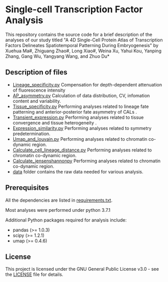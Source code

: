 # Single-cell Transcription Factor Analysis

This repository contains the source code for a brief description of the analyses of our study titled "A 4D Single-Cell Protein Atlas of Transcription Factors Delineates  Spatiotemporal Patterning During Embryogenesis" by Xuehua Ma#, Zhiguang Zhao#, Long Xiao#, Weina Xu, Yahui Kou, Yanping Zhang, Gang Wu, Yangyang Wang, and Zhuo Du*  

## Description of files
- [Lineage_specificity.py](https://github.com/IGDB-DuLab/Zhao-TF/lineage_specificity.py)  Compensation for depth-dependent attenuation of fluorescence intensity
- [AP_asymmetry.py](https://github.com/genetics-dulab/scCAL/blob/main/data_stats.py) Calculation of data distribution, CV, infomation content and variability.
- [Tissue_specificity.py](https://github.com/genetics-dulab/scCAL/blob/main/CAL_lineage.py) Performing analyses related to lineage fate patterning and anterior-posterior fate asymmetry of CALs .
- [Transient_expression.py](https://github.com/genetics-dulab/scCAL/blob/main/CAL_tissue.py) Performing analyses related to tissue convergence and tissue heterogeneity .
- [Expression_similarity.py](https://github.com/genetics-dulab/scCAL/blob/main/CAL_symmetry.py) Performing analyses related to symmetry predetermination.
- [Umap_and_louvain.py](https://github.com/genetics-dulab/scCAL/blob/main/CDCA.py) Performing analyses related to chromatin co-dynamic region.
- [Calculate_cell_lineage_distance.py](https://github.com/genetics-dulab/scCAL/blob/main/CDCA.py) Performing analyses related to chromatin co-dynamic region.
- [Calculate_jensenshannonpy](https://github.com/genetics-dulab/scCAL/blob/main/CDCA.py) Performing analyses related to chromatin co-dynamic region.
- [data](https://github.com/genetics-dulab/scCAL/blob/main/data) folder contains the raw data needed for various analysis.

## Prerequisites
All the dependencies are listed in [requirements.txt](https://github.com/genetics-dulab/scCAL/blob/main/requirements.txt). 

Most analyses were performed under python 3.7.1

Additional Python packages required for analysis include:

- pandas (>= 1.0.3)
- scipy (>= 1.2.1)
- umap (>= 0.4.6)

## License

This project is licensed under the GNU General Public License v3.0 - see the [LICENSE](https://github.com/genetics-dulab/scCAL/blob/main/LICENSE) file for details.

